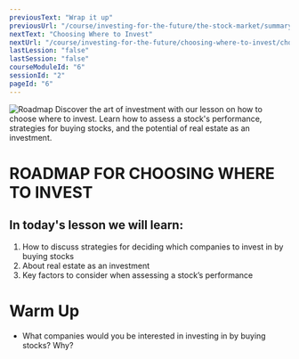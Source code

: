 ```yaml
---
previousText: "Wrap it up"
previousUrl: "/course/investing-for-the-future/the-stock-market/summary"
nextText: "Choosing Where to Invest"
nextUrl: "/course/investing-for-the-future/choosing-where-to-invest/choosing-where-to-invest"
lastLession: "false"
lastSession: "false"
courseModuleId: "6"
sessionId: "2"
pageId: "6"
---
```



![Roadmap](/assets/img/roadmap.png)
<sparkle-character-intro class="shift-up-overlap" position="right" character="yuna">
Discover the art of investment with our lesson on how to choose where to invest. Learn how to assess a stock's performance, strategies for buying stocks, and the potential of real estate as an investment.</sparkle-character-intro>

# ROADMAP FOR CHOOSING WHERE TO INVEST

## In today's lesson we will learn:

1. How to discuss strategies for deciding which companies to invest in by buying stocks
2. About real estate as an investment
3. Key factors to consider when assessing a stock’s performance

# Warm Up

- What companies would you be interested in investing in by buying stocks? Why?
